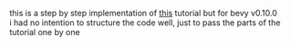 this is a step by step implementation of [this](https://www.rustadventure.dev/2048-with-bevy-ecs/) tutorial but for bevy v0.10.0  
i had no intention to structure the code well, just to pass the parts of the tutorial one by one  
